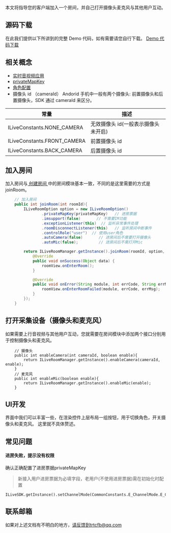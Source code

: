 本文将指导您的客户端加入一个房间，并自己打开摄像头麦克风与其他用户互动。

## 源码下载
在此我们提供以下所讲到的完整 Demo 代码，如有需要请您自行下载。 
[ Demo 代码下载](http://dldir1.qq.com/hudongzhibo/ILiveSDK/Demo/Android/demo_join.zip)

## 相关概念
* [实时音视频应用](https://cloud.tencent.com/document/product/647/16792#.E5.AE.9E.E6.97.B6.E9.9F.B3.E8.A7.86.E9.A2.91.E5.BA.94.E7.94.A8)
* [privateMapKey](https://cloud.tencent.com/document/product/647/17230#privatemapkey)
* [角色配置](https://cloud.tencent.com/document/product/647/16792#.E8.A7.92.E8.89.B2.E9.85.8D.E7.BD.AE)
* 摄像头 id （cameraId） 
  Andorid 手机中一般有两个摄像头: 前置摄像头和后置摄像头，SDK 通过 cameraId 来区分。
	
|常量|描述|
|--|--|
|ILiveConstants.NONE_CAMERA|无效摄像头 id(一般表示摄像头未开启)|
|ILiveConstants.FRONT_CAMERA|前置摄像头 id|
|ILiveConstants.BACK_CAMERA|后置摄像头 id|

## 加入房间
加入房间与[ 创建房间 ](/document/product/647/16806)中的房间模块基本一致，不同的是这里需要的方式是  joinRoom。
```Java
    // 加入房间
    public int joinRoom(int roomId){
        ILiveRoomOption option = new ILiveRoomOption()
                .privateMapKey(privateMapKey)   // 进房票据
                .imsupport(false)       // 不需要IM功能
                .exceptionListener(this)  // 监听异常事件处理
                .roomDisconnectListener(this)   // 监听房间中断事件
                .controlRole("user")  // 使用user角色
                .autoCamera(false)       // 进房间后不需要打开摄像头
                .autoMic(false);         // 进房间后不需打开Mic

        return ILiveRoomManager.getInstance().joinRoom(roomId, option, new ILiveCallBack() {
            @Override
            public void onSuccess(Object data) {
                roomView.onEnterRoom();
            }

            @Override
            public void onError(String module, int errCode, String errMsg) {
                roomView.onEnterRoomFailed(module, errCode, errMsg);
            }
        });
    }
```
 
## 打开采集设备（摄像头和麦克风）
如果需要上行音视频与其他用户互动，您就需要在房间模块中添加两个接口分别用于控制摄像头和麦克风。
```
    // 摄像头
    public int enableCamera(int cameraId, boolean enable){
        return ILiveRoomManager.getInstance().enableCamera(cameraId, enable);
    }
    // 麦克风
    public int enableMic(boolean enable){
        return ILiveRoomManager.getInstance().enableMic(enable);
    }
```

## UI开发
界面中我们可以丰富一些，在渲染控件上层布局一组按钮，用于切换角色，开关摄像头和麦克风。
这里就不具体赘述。

## 常见问题
#### 进房失败，提示没有权限
确认正确配置了进房票据privateMapKey
> 新接入用户进房票据为必填字段，老用户(不使用进房票据)需在初始化时配置
```
ILiveSDK.getInstance().setChannelMode(CommonConstants.E_ChannelMode.E_ChannelIMSDK);
```

## 联系邮箱
如果对上述文档有不明白的地方，请反馈到trtcfb@qq.com
